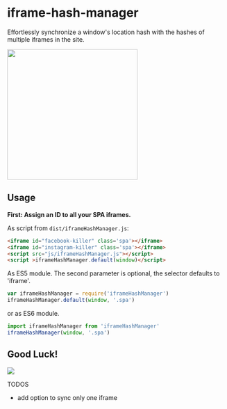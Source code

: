 # iframe-hash-manager
Effortlessly synchronize a window's location hash with the hashes of multiple iframes in the site.

<a target="_blank" href="https://image.ibb.co/mCjPD5/Screen_Shot_2017_05_09_at_14_16_43.png">
  <img src="https://image.ibb.co/mCjPD5/Screen_Shot_2017_05_09_at_14_16_43.png" width="300px">
</a>


## Usage
**First: Assign an ID to all your SPA iframes.**

As script from `dist/iframeHashManager.js`:
```html
<iframe id="facebook-killer" class='spa'></iframe>
<iframe id="instagram-killer" class='spa'></iframe>
<script src="js/iframeHashManager.js"></script>
<script >iframeHashManager.default(window)</script>
```

As ES5 module. The second parameter is optional, the selector defaults to 'iframe'.

```js
var iframeHashManager = require('iframeHashManager')
iframeHashManager.default(window, '.spa')
```

or as ES6 module.

```js
import iframeHashManager from 'iframeHashManager'
iframeHashManager(window, '.spa')
```

## Good Luck!
<img src="https://hugelolcdn.com/hugegifs.com/i/687.gif">

TODOS
- add option to sync only one iframe

